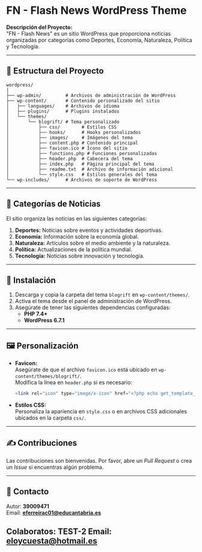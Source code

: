 # FN - Flash News WordPress Theme

**Descripción del Proyecto:**  
"FN - Flash News" es un sitio WordPress que proporciona noticias organizadas por categorías como Deportes, Economía, Naturaleza, Política y Tecnología.

---

## 📂 Estructura del Proyecto
```
wordpress/
│
├── wp-admin/         # Archivos de administración de WordPress
├── wp-content/       # Contenido personalizado del sitio
│   ├── languages/    # Archivos de idioma
│   ├── plugins/      # Plugins instalados
│   └── themes/
│       └── blogrift/ # Tema personalizado
│           ├── css/        # Estilos CSS
│           ├── hooks/      # Hooks personalizados
│           ├── images/     # Imágenes del tema
│           ├── content.php # Contenido principal
│           ├── favicon.ico # Ícono del sitio
│           ├── functions.php # Funciones personalizadas
│           ├── header.php  # Cabecera del tema
│           ├── index.php   # Página principal del tema
│           ├── readme.txt  # Archivo de información adicional
│           └── style.css   # Estilos generales del tema
└── wp-includes/      # Archivos de soporte de WordPress
```

---

## 📰 Categorías de Noticias
El sitio organiza las noticias en las siguientes categorías:
1. **Deportes:** Noticias sobre eventos y actividades deportivas.
2. **Economía:** Información sobre la economía global.
3. **Naturaleza:** Artículos sobre el medio ambiente y la naturaleza.
4. **Política:** Actualizaciones de la política mundial.
5. **Tecnología:** Noticias sobre innovación y tecnología.

---

## 🚀 Instalación
1. Descarga y copia la carpeta del tema `blogrift` en `wp-content/themes/`.
2. Activa el tema desde el panel de administración de WordPress.
3. Asegúrate de tener las siguientes dependencias configuradas:
   - **PHP 7.4+**
   - **WordPress 6.7.1**

---

## 🖼️ Personalización
- **Favicon:**  
   Asegúrate de que el archivo `favicon.ico` está ubicado en `wp-content/themes/blogrift/`.  
   Modifica la línea en `header.php` si es necesario:
   ```php
   <link rel="icon" type="image/x-icon" href="<?php echo get_template_directory_uri(); ?>/favicon.ico">
   ```
- **Estilos CSS:**  
   Personaliza la apariencia en `style.css` o en archivos CSS adicionales ubicados en la carpeta `css/`.

---

## ✍️ Contribuciones
Las contribuciones son bienvenidas. Por favor, abre un *Pull Request* o crea un *Issue* si encuentras algún problema.

---

## 📧 Contacto
Autor: **39009471**  
Email: **eferreirac01@educantabria.es**  

Colaboratos: **TEST-2**
Email: **eloycuesta@hotmail.es**
---
